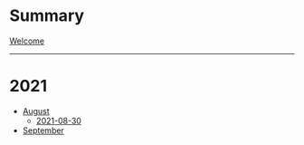 # Summary

[Welcome](./welcome.md)

---

# 2021

- [August](./chapter_1.md)
  - [2021-08-30](./2021-08-30.md)
- [September](./2021-09-05.md)
